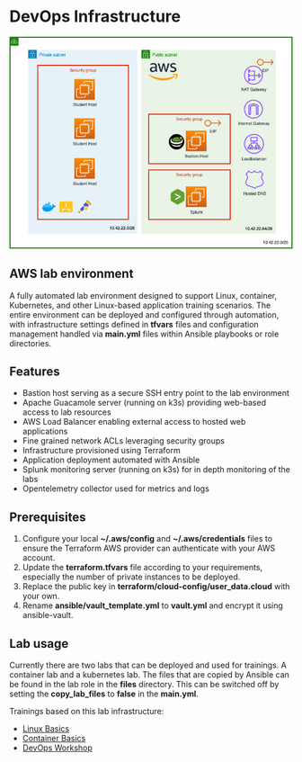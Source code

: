 # DevOps Infrastructure 
![Overview](https://github.com/fox27374/devops-infra/blob/main/aws_lab.png)
## AWS lab environment
A fully automated lab environment designed to support Linux, container, Kubernetes, and other Linux-based application training scenarios. The entire environment can be deployed and configured through automation, with infrastructure settings defined in **tfvars** files and configuration management handled via **main.yml** files within Ansible playbooks or role directories.

## Features
* Bastion host serving as a secure SSH entry point to the lab environment
* Apache Guacamole server (running on k3s) providing web-based access to lab resources
* AWS Load Balancer enabling external access to hosted web applications
* Fine grained network ACLs leveraging security groups
* Infrastructure provisioned using Terraform
* Application deployment automated with Ansible
* Splunk monitoring server (running on k3s) for in depth monitoring of the labs
* Opentelemetry collector used for metrics and logs

## Prerequisites
1) Configure your local **~/.aws/config** and **~/.aws/credentials** files to ensure the Terraform AWS provider can authenticate with your AWS account.
2) Update the **terraform.tfvars** file according to your requirements, especially the number of private instances to be deployed.
3) Replace the public key in **terraform/cloud-config/user_data.cloud** with your own.
4) Rename **ansible/vault_template.yml** to **vault.yml** and encrypt it using ansible-vault.

## Lab usage
Currently there are two labs that can be deployed and used for trainings. A container lab and a kubernetes lab.
The files that are copied by Ansible can be found in the lab role in the **files** directory. This can be switched off by setting the **copy_lab_files** to **false** in the **main.yml**.

Trainings based on this lab infrastructure:
* [Linux Basics](https://github.com/fox27374/linux-basics)
* [Container Basics](https://github.com/fox27374/container-basics)
* [DevOps Workshop](https://github.com/fox27374/devops-workshop)  
